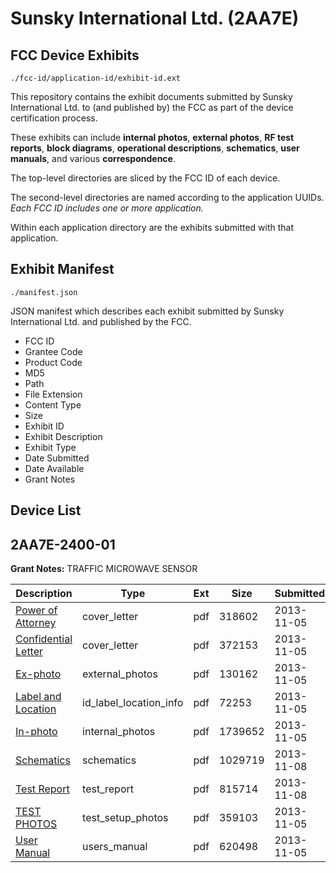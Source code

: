 # Sunsky International Ltd. (2AA7E)
## FCC Device Exhibits

```
./fcc-id/application-id/exhibit-id.ext
```

This repository contains the exhibit documents submitted by Sunsky International Ltd. to (and published by) the FCC as part of the device certification process.

These exhibits can include **internal photos**, **external photos**, **RF test reports**, **block diagrams**, **operational descriptions**, **schematics**, **user manuals**, and various **correspondence**.

The top-level directories are sliced by the FCC ID of each device.

The second-level directories are named according to the application UUIDs. *Each FCC ID includes one or more application.*

Within each application directory are the exhibits submitted with that application. 

## Exhibit Manifest

```
./manifest.json
```

JSON manifest which describes each exhibit submitted by Sunsky International Ltd. and published by the FCC.

- FCC ID
- Grantee Code
- Product Code
- MD5
- Path
- File Extension
- Content Type
- Size
- Exhibit ID
- Exhibit Description
- Exhibit Type
- Date Submitted
- Date Available
- Grant Notes

## Device List
## 2AA7E-2400-01
**Grant Notes:** TRAFFIC MICROWAVE SENSOR

| Description | Type | Ext | Size | Submitted | Available |
| ----------- | ---- | --- | ---- | --------- | --------- |
| [Power of Attorney](2AA7E-2400-01/62364fd3851bf30a7ac19176931167c6/2111182.pdf) | cover_letter | pdf | 318602 | 2013-11-05 | 2013-11-11 |
| [Confidential Letter](2AA7E-2400-01/62364fd3851bf30a7ac19176931167c6/2111183.pdf) | cover_letter | pdf | 372153 | 2013-11-05 | 2013-11-11 |
| [Ex-photo](2AA7E-2400-01/62364fd3851bf30a7ac19176931167c6/2111176.pdf) | external_photos | pdf | 130162 | 2013-11-05 | 2013-11-11 |
| [Label and Location](2AA7E-2400-01/62364fd3851bf30a7ac19176931167c6/2111180.pdf) | id_label_location_info | pdf | 72253 | 2013-11-05 | 2013-11-11 |
| [In-photo](2AA7E-2400-01/62364fd3851bf30a7ac19176931167c6/2111177.pdf) | internal_photos | pdf | 1739652 | 2013-11-05 | 2013-11-11 |
| [Schematics](2AA7E-2400-01/62364fd3851bf30a7ac19176931167c6/2114348.pdf) | schematics | pdf | 1029719 | 2013-11-08 | 2013-11-11 |
| [Test Report](2AA7E-2400-01/62364fd3851bf30a7ac19176931167c6/2114347.pdf) | test_report | pdf | 815714 | 2013-11-08 | 2013-11-11 |
| [TEST PHOTOS](2AA7E-2400-01/62364fd3851bf30a7ac19176931167c6/2111178.pdf) | test_setup_photos | pdf | 359103 | 2013-11-05 | 2013-11-11 |
| [User Manual](2AA7E-2400-01/62364fd3851bf30a7ac19176931167c6/2111179.pdf) | users_manual | pdf | 620498 | 2013-11-05 | 2013-11-11 |
